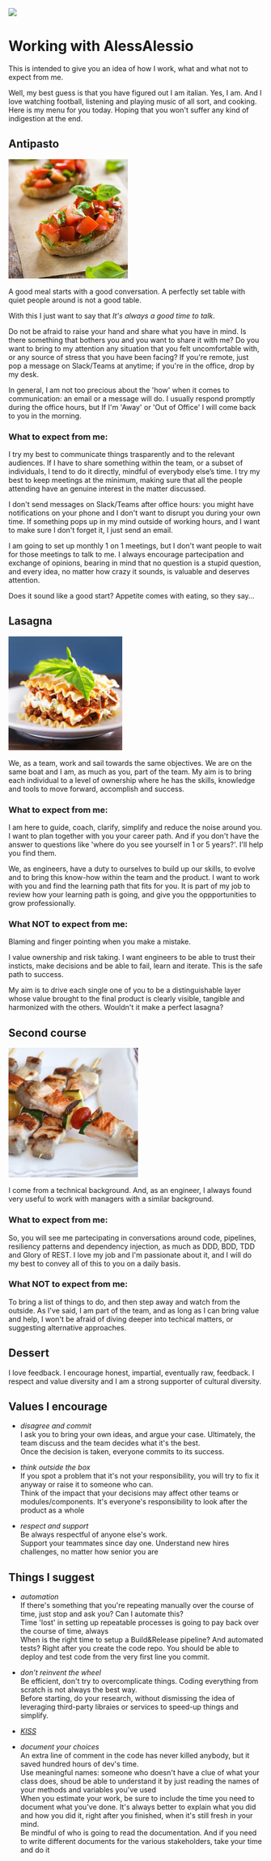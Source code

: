 ![](https://img.shields.io/badge/version-v1.1.2-green)

# Working with AlessAlessio

This is intended to give you an idea of how I work, what and what not to expect from me.

Well, my best guess is that you have figured out I am italian. Yes, I am. And I love watching football, listening and playing music of all sort, and cooking. 
Here is my menu for you today. Hoping that you won't suffer any kind of indigestion at the end.


## Antipasto

![alt text](bruschetta.jpg)

A good meal starts with a good conversation. A perfectly set table with quiet people around is not a good table. 

With this I just want to say that <em>It's always a good time to talk</em>. 

Do not be afraid to raise your hand and share what you have in mind.
Is there something that bothers you and you want to share it with me? 
Do you want to bring to my attention any situation that you felt uncomfortable with, or any source of stress that you have been facing?
If you're remote, just pop a message on Slack/Teams at anytime; if you're in the office, drop by my desk.

In general, I am not too precious about the 'how' when it comes to communication: an email or a message will do. I usually respond promptly during the office hours, but If I'm 'Away' or 'Out of Office' I will come back to you in the morning.

### What to expect from me:
I try my best to communicate things trasparently and to the relevant audiences. If I have to share something within the team, or a subset of individuals, I tend to do it directly, mindful of everybody else’s time. 
I try my best to keep meetings at the minimum, making sure that all the people attending have an genuine interest in the matter discussed.

I don't send messages on Slack/Teams after office hours: you might have notifications on your phone and I don't want to disrupt you during your own time. 
If something pops up in my mind outside of working hours, and I want to make sure I don't forget it, I just send an email. 

I am going to set up monthly 1 on 1 meetings, but I don't want people to wait for those meetings to talk to me. I always encourage partecipation and exchange of opinions, bearing in mind that no question is a stupid question, and every idea, no matter how crazy it sounds, is valuable and deserves attention. 

Does it sound like a good start? Appetite comes with eating, so they say...

## Lasagna

![alt text](lasagna.jpeg)

We, as a team, work and sail towards the same objectives. We are on the same boat and I am, as much as you, part of the team. 
My aim is to bring each individual to a level of ownership where he has the skills, knowledge and tools to move forward, accomplish and success. 

### What to expect from me:
I am here to guide, coach, clarify, simplify and reduce the noise around you. 
I want to plan together with you your career path. And if you don't have the answer to questions like 'where do you see yourself in 1 or 5 years?'. 
I'll help you find them.

We, as engineers, have a duty to ourselves to build up our skills, to evolve and to bring this know-how within the team and the product. I want to work with you and find the learning path that fits for you. It is part of my job to review how your learning path is going, and give you the oppportunities to grow professionally.

### What NOT to expect from me:
Blaming and finger pointing when you make a mistake.

I value ownership and risk taking. I want engineers to be able to trust their insticts, make decisions and be able to fail, learn and iterate. 
This is the safe path to success.

My aim is to drive each single one of you to be a distinguishable layer whose value brought to the final product is clearly visible, tangible and harmonized with the others. Wouldn't it make a perfect lasagna? 


## Second course

![alt text](spiedini.jpg)

I come from a technical background. And, as an engineer, I always found very useful to work with managers with a similar background. 

### What to expect from me:
So, you will see me partecipating in conversations around code, pipelines, resiliency patterns and dependency injection, as much as DDD, BDD, TDD and Glory of REST. I love my job and I'm passionate about it, and I will do my best to convey all of this to you on a daily basis.

### What NOT to expect from me:
To bring a list of things to do, and then step away and watch from the outside. As I've said, I am part of the team, and as long as I can bring value and help, I won't be afraid of diving deeper into techical matters, or suggesting alternative approaches. 


## Dessert

I love feedback. I encourage honest, impartial, eventually raw, feedback. 
I respect and value diversity and I am a strong supporter of cultural diversity. 


## Values I encourage

- <em>disagree and commit</em> <br />
I ask you to bring your own ideas, and argue your case. Ultimately, the team discuss and the team decides what it's the best. <br />
Once the decision is taken, everyone commits to its success. 

* <em>think outside the box</em> <br />
If you spot a problem that it's not your responsibility, you will try to fix it anyway or raise it to someone who can. <br />
Think of the impact that your decisions may affect other teams or modules/components. It's everyone's responsibility to look after the product as a whole

* <em>respect and support</em> <br />
Be always respectful of anyone else's work. <br />
Support your teammates since day one. Understand new hires challenges, no matter how senior you are 


## Things I suggest
* <em>automation</em> <br />
If there's something that you're repeating manually over the course of time, just stop and ask you? Can I automate this? <br />
Time 'lost' in setting up repeatable processes is going to pay back over the course of time, always <br />
When is the right time to setup a Build&Release pipeline? And automated tests? Right after you create the code repo. You should be able to deploy and test code from the very first line you commit.

* <em>don’t reinvent the wheel</em> <br />
Be efficient, don't try to overcomplicate things. Coding everything from scratch is not always the best way. <br />
Before starting, do your research, without dismissing the idea of leveraging third-party libraies or services to speed-up things and simplify. <br />

* [<em>KISS</em>](https://en.wikipedia.org/wiki/KISS_principle)<br />


* <em>document your choices</em> <br />
An extra line of comment in the code has never killed anybody, but it saved hundred hours of dev's time. <br />
Use meaningful names: someone who doesn't have a clue of what your class does, shoud be able to understand it by just reading the names of your methods and variables you've used <br />
When you estimate your work, be sure to include the time you need to document what you've done. It's always better to explain what you did and how you did it, right after you finished, when it's still fresh in your mind. <br />
Be mindful of who is going to read the documentation. And if you need to write different documents for the various stakeholders, take your time and do it <br />




  
  
